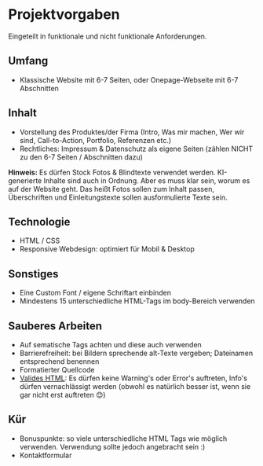 # Projektvorgaben

Eingeteilt in funktionale und nicht funktionale Anforderungen.

## Umfang

- Klassische Website mit 6-7 Seiten, oder Onepage-Webseite mit 6-7 Abschnitten

## Inhalt

- Vorstellung des Produktes/der Firma (Intro, Was mir machen, Wer wir sind, Call-to-Action,
Portfolio, Referenzen etc.)
- Rechtliches: Impressum & Datenschutz als eigene Seiten (zählen NICHT zu den 6-7 Seiten / Abschnitten dazu)

**Hinweis:** Es dürfen Stock Fotos & Blindtexte verwendet werden. KI-generierte Inhalte sind auch in Ordnung. Aber es muss klar sein, worum es auf der Website geht. Das heißt Fotos sollen zum Inhalt passen, Überschriften und Einleitungstexte sollen ausformulierte Texte sein.

## Technologie

- HTML / CSS
- Responsive Webdesign: optimiert für Mobil & Desktop

## Sonstiges

- Eine Custom Font / eigene Schriftart einbinden
- Mindestens 15 unterschiedliche HTML-Tags im body-Bereich verwenden

## Sauberes Arbeiten

- Auf sematische Tags achten und diese auch verwenden
- Barrierefreiheit: bei Bildern sprechende alt-Texte vergeben; Dateinamen entsprechend benennen
- Formatierter Quellcode
- [Valides HTML](https://validator.w3.org/#validate_by_input): Es dürfen keine Warning's oder Error's auftreten, Info's dürfen vernachlässigt werden (obwohl es natürlich besser ist, wenn sie gar nicht erst auftreten 😊)

## Kür

- Bonuspunkte: so viele unterschiedliche HTML Tags wie möglich verwenden. Verwendung sollte jedoch angebracht sein :)
- Kontaktformular
